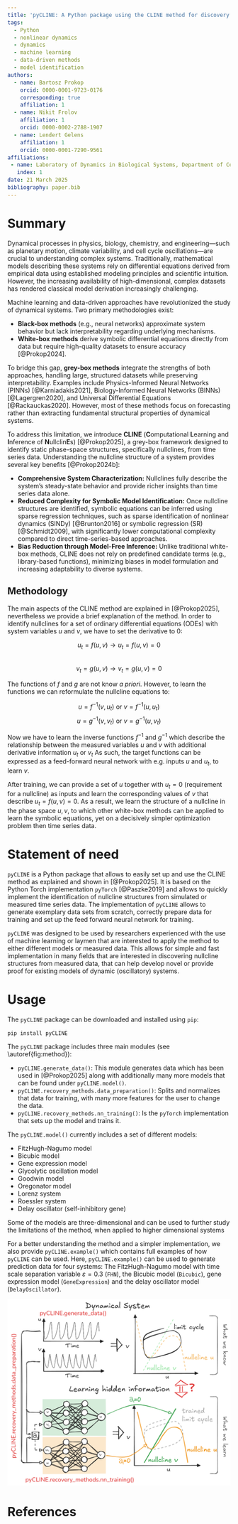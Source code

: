 ```yaml
---
title: 'pyCLINE: A Python package using the CLINE method for discovery of hidden nullcline structures in oscillatory dynamical systems'
tags:
  - Python
  - nonlinear dynamics
  - dynamics
  - machine learning
  - data-driven methods
  - model identification
authors:
  - name: Bartosz Prokop
    orcid: 0000-0001-9723-0176
    corresponding: true
    affiliation: 1
  - name: Nikit Frolov 
    affiliation: 1
    orcid: 0000-0002-2788-1907
  - name: Lendert Gelens
    affiliation: 1
    orcid: 0000-0001-7290-9561
affiliations:
 - name: Laboratory of Dynamics in Biological Systems, Department of Cellular and Mollecular Medicine, KU Leuven
   index: 1
date: 21 March 2025
bibliography: paper.bib
---
```


# Summary

Dynamical processes in physics, biology, chemistry, and engineering—such as planetary motion, climate variability, and cell cycle oscillations—are crucial to understanding complex systems. 
Traditionally, mathematical models describing these systems rely on differential equations derived from empirical data using established modeling principles and scientific intuition. 
However, the increasing availability of high-dimensional, complex datasets has rendered classical model derivation increasingly challenging.

Machine learning and data-driven approaches have revolutionized the study of dynamical systems. Two primary methodologies exist:

- **Black-box methods** (e.g., neural networks) approximate system behavior but lack interpretability regarding underlying mechanisms.
- **White-box methods** derive symbolic differential equations directly from data but require high-quality datasets to ensure accuracy [@Prokop2024].

To bridge this gap, **grey-box methods** integrate the strengths of both approaches, handling large, structured datasets while preserving interpretability. Examples include Physics-Informed Neural Networks (PINNs) [@Karniadakis2021], Biology-Informed Neural Networks (BINNs) [@Lagergren2020], and Universal Differential Equations [@Rackauckas2020]. However, most of these methods focus on forecasting rather than extracting fundamental structural properties of dynamical systems.

To address this limitation, we introduce **CLINE** (**C**omputational **L**earning and **I**nference of **N**ullclin**E**s) [@Prokop2025], a grey-box framework designed to identify static phase-space structures, specifically nullclines, from time series data.
Understanding the nullcline structure of a system provides several key benefits [@Prokop2024b]:

- **Comprehensive System Characterization:** Nullclines fully describe the system’s steady-state behavior and provide richer insights than time series data alone.
- **Reduced Complexity for Symbolic Model Identification:** Once nullcline structures are identified, symbolic equations can be inferred using sparse regression techniques, such as sparse identification of nonlinear dynamics (SINDy) [@Brunton2016] or symbolic regression (SR) [@Schmidt2009], with significantly lower computational complexity compared to direct time-series-based approaches.
- **Bias Reduction through Model-Free Inference:** Unlike traditional white-box methods, CLINE does not rely on predefined candidate terms (e.g., library-based functions), minimizing biases in model formulation and increasing adaptability to diverse systems.

## Methodology

The main aspects of the CLINE method are explained in [@Prokop2025], nevertheless we provide a brief explanation of the method. 
In order to identify nullclines for a set of ordinary differential equations (ODEs) with system variables $u$ and $v$, we have to set the derivative to 0: 

$$u_t = f(u,v) \rightarrow u_t = f(u,v)=0$$    
$$v_t = g(u,v) \rightarrow v_t = g(u,v)=0$$

The functions of $f$ and $g$ are not know *a priori*.
However, to learn the functions we can reformulate the nullcline equations to:

$$u = f^{-1}(v,u_t)\text{ or } v = f^{-1}(u,u_t)$$
$$u = g^{-1}(v,v_t)\text{ or } v = g^{-1}(u,v_t)$$

Now we have to learn the inverse functions $f^{-1}$ and $g^{-1}$ which describe the relationship between the measured variables $u$ and $v$ with additional derivative information $u_t$ or $v_t$
As such, the target functions can be expressed as a feed-forward neural network with e.g. inputs $u$ and $u_t$, to learn $v$. 

After training, we can provide a set of $u$ together with $u_t=0$ (requirement for a nullcline) as inputs and learn the corresponding values of $v$ that describe $u_t = f(u,v)=0$.
As a result, we learn the structure of a nullcline in the phase space $u,v$, to which other white-box methods can be applied to learn the symbolic equations, yet on a decisively simpler optimization problem then time series data.

# Statement of need

`pyCLINE` is a Python package that allows to easily set up and use the CLINE method as explained and shown in [@Prokop2025]. It is based on the Python Torch implementation `pyTorch` [@Paszke2019] and allows to quickly implement the identification of nullcline structures from simulated or measured time series data. 
The implementation of `pyCLINE` allows to generate exemplary data sets from scratch, correctly prepare data for training and set up the feed forward neural network for training. 

`pyCLINE` was designed to be used by researchers experienced with the use of machine learning or laymen that are interested to apply the method to either different models or measured data. 
This allows for simple and fast implementation in many fields that are interested in discovering nullcline structures from measured data, that can help develop novel or provide proof for existing models of dynamic (oscillatory) systems.

# Usage

The `pyCLINE` package can be downloaded and installed using `pip`:

    pip install pyCLINE

The `pyCLINE` package includes three main modules (see \autoref{fig:method}): 

 - `pyCLINE.generate_data()`: This module generates data which has been used in [@Prokop2025] along with additionally many more models that can be found under `pyCLINE.model()`.
 - `pyCLINE.recovery_methods.data_preparation()`: Splits and normalizes that data for training, with many more features for the user to change the data.
 - `pyCLINE.recovery_methods.nn_training()`: Is the `pyTorch` implementation that sets up the model and trains it.

The `pyCLINE.model()` currently includes a set of different models: 

 - FitzHugh-Nagumo model
 - Bicubic model
 - Gene expression model
 - Glycolytic oscillation model
 - Goodwin model
 - Oregonator model
 - Lorenz system
 - Roessler system
 - Delay oscillator (self-inhibitory gene)

Some of the models are three-dimensional and can be used to further study the limitations of the method, when applied to higher dimensional systems

For a better understanding the method and a simpler implementation, we also provide `pyCLINE.example()` which contains full examples of how `pyCLINE` can be used.
Here, `pyCLINE.example()` can be used to generate prediction data for four systems: The FitzHugh-Nagumo model with time scale separation variable $\varepsilon=0.3$ (`FHN`), the Bicubic model (`Bicubic`), gene expression model (`GeneExpression`) and the delay oscillator model (`DelayOscillator`).

![The method CLINE explained by using Figure 1 from [@Prokop2025]. In red the main modules of the `pyCLINE` package are shown. \label{fig:method}](figures/introduction_manuscript_1.png)


# References
